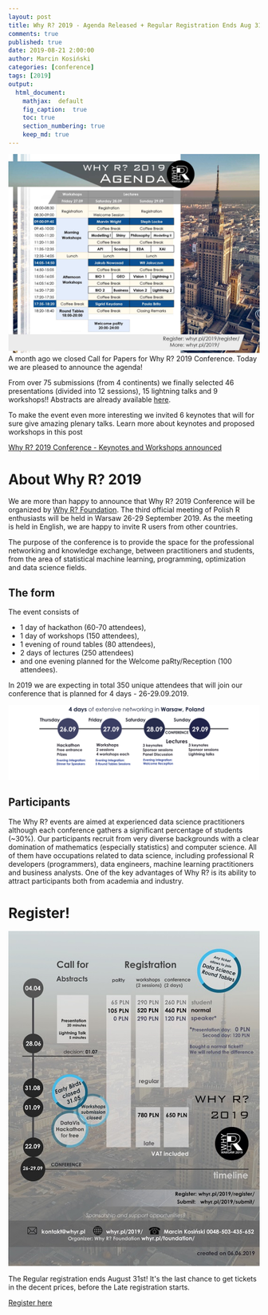 ```yaml
---
layout: post
title: Why R? 2019 - Agenda Released + Regular Registration Ends Aug 31st!
comments: true
published: true
date: 2019-08-21 2:00:00
author: Marcin Kosiński
categories: [conference]
tags: [2019]
output:
  html_document:
    mathjax:  default
    fig_caption:  true
    toc: true
    section_numbering: true
    keep_md: true
---
```


<img src="/images/fulls/whyr2019/agenda.jpg" class="fit image"> A month ago we closed Call for Papers for Why R? 2019 Conference. Today we are pleased to announce the agenda!

From over 75 submissions (from 4 continents) we finally selected 46 presentations (divided into 12 sessions), 15 lightning talks and 9 workshops!! Abstracts are already available [here](https://github.com/WhyR2019/abstracts/).

To make the event even more interesting we invited 6 keynotes that will for sure give amazing plenary talks. Learn more about keynotes and proposed workshops in this post

[Why R? 2019 Conference - Keynotes and Workshops announced](http://whyr.pl/foundation/2019/WhyR-2019-Keynotes-Workshops-Announced/)

# About **Why R? 2019**

We are more than happy to announce that Why R? 2019 Conference will be organized by [Why R? Foundation](http://whyr.pl/foundation/tags/#info). The third official meeting of Polish R enthusiasts will be held in Warsaw 26-29 September 2019. As the meeting is held in English, we are happy to invite R users from other countries. 

The purpose of the conference is to provide the space for the professional networking and knowledge exchange, between practitioners and students, from the area of statistical machine learning, programming, optimization and data science fields.

## The form

The event consists of 
- 1 day of hackathon (60-70 attendees), 
- 1 day of workshops (150 attendees), 
- 1 evening of round tables (80 attendees), 
- 2 days of lectures (250 attendees) 
- and one evening planned for the Welcome paRty/Reception (100 attendees).

In 2019 we are expecting in total 350 unique attendees that will join our conference that is planned for 4 days - 26-29.09.2019.

<img src="/images/fulls/whyr2019/planm.png" class="fit image">

## Participants

The Why R? events are aimed at experienced data science practitioners although each conference gathers a significant percentage of students (~30%). Our participants recruit from very diverse backgrounds with a clear domination of mathematics (especially statistics) and computer science. All of them have occupations related to data science, including professional R developers (programmers), data engineers, machine learning practitioners and business analysts. One of the key advantages of Why R? is its ability to attract participants both from academia and industry.

# Register!

<img src="/images/fulls/whyr2019/timeline_update_small.jpg" class="fit image">

The Regular registration ends August 31st! It's the last chance to get tickets in the decent prices, before the Late registration starts.

[Register here](http://whyr.pl/2019/register/)

